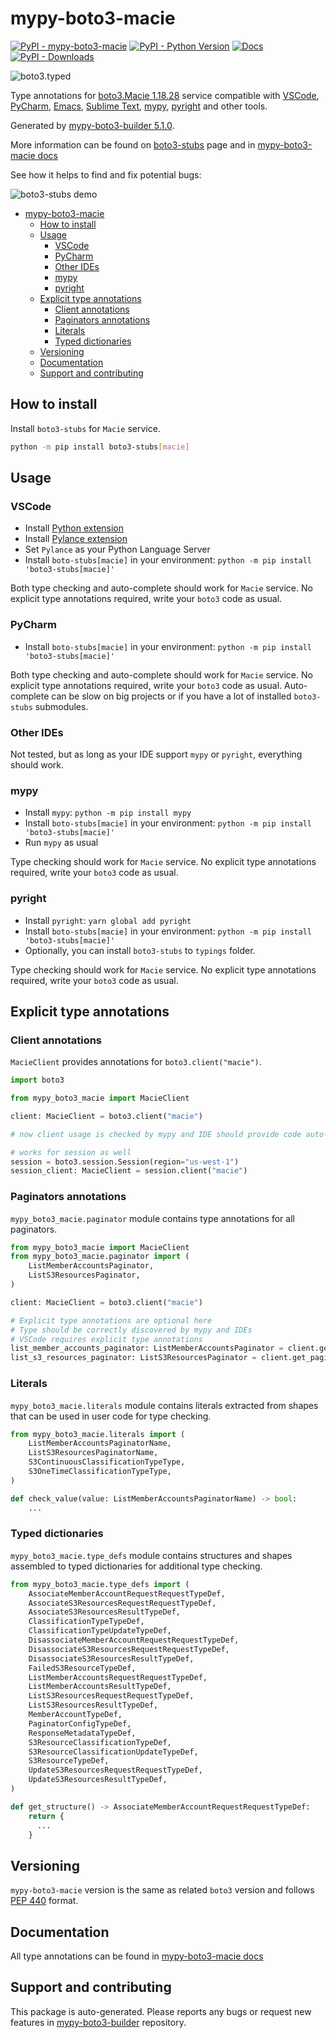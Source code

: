 <a id="mypy-boto3-macie"></a>

# mypy-boto3-macie

[![PyPI - mypy-boto3-macie](https://img.shields.io/pypi/v/mypy-boto3-macie.svg?color=blue)](https://pypi.org/project/mypy-boto3-macie)
[![PyPI - Python Version](https://img.shields.io/pypi/pyversions/mypy-boto3-macie.svg?color=blue)](https://pypi.org/project/mypy-boto3-macie)
[![Docs](https://img.shields.io/readthedocs/mypy-boto3-builder.svg?color=blue)](https://mypy-boto3-builder.readthedocs.io/)
[![PyPI - Downloads](https://img.shields.io/pypi/dw/mypy-boto3-macie?color=blue)](https://pypistats.org/packages/mypy-boto3-macie)

![boto3.typed](https://github.com/vemel/mypy_boto3_builder/raw/master/logo.png)

Type annotations for
[boto3.Macie 1.18.28](https://boto3.amazonaws.com/v1/documentation/api/1.18.28/reference/services/macie.html#Macie)
service compatible with [VSCode](https://code.visualstudio.com/),
[PyCharm](https://www.jetbrains.com/pycharm/),
[Emacs](https://www.gnu.org/software/emacs/),
[Sublime Text](https://www.sublimetext.com/),
[mypy](https://github.com/python/mypy),
[pyright](https://github.com/microsoft/pyright) and other tools.

Generated by
[mypy-boto3-builder 5.1.0](https://github.com/vemel/mypy_boto3_builder).

More information can be found on
[boto3-stubs](https://pypi.org/project/boto3-stubs/) page and in
[mypy-boto3-macie docs](https://vemel.github.io/boto3_stubs_docs/mypy_boto3_macie/)

See how it helps to find and fix potential bugs:

![boto3-stubs demo](https://github.com/vemel/mypy_boto3_builder/raw/master/demo.gif)

- [mypy-boto3-macie](#mypy-boto3-macie)
  - [How to install](#how-to-install)
  - [Usage](#usage)
    - [VSCode](#vscode)
    - [PyCharm](#pycharm)
    - [Other IDEs](#other-ides)
    - [mypy](#mypy)
    - [pyright](#pyright)
  - [Explicit type annotations](#explicit-type-annotations)
    - [Client annotations](#client-annotations)
    - [Paginators annotations](#paginators-annotations)
    - [Literals](#literals)
    - [Typed dictionaries](#typed-dictionaries)
  - [Versioning](#versioning)
  - [Documentation](#documentation)
  - [Support and contributing](#support-and-contributing)

<a id="how-to-install"></a>

## How to install

Install `boto3-stubs` for `Macie` service.

```bash
python -m pip install boto3-stubs[macie]
```

<a id="usage"></a>

## Usage

<a id="vscode"></a>

### VSCode

- Install
  [Python extension](https://marketplace.visualstudio.com/items?itemName=ms-python.python)
- Install
  [Pylance extension](https://marketplace.visualstudio.com/items?itemName=ms-python.vscode-pylance)
- Set `Pylance` as your Python Language Server
- Install `boto-stubs[macie]` in your environment:
  `python -m pip install 'boto3-stubs[macie]'`

Both type checking and auto-complete should work for `Macie` service. No
explicit type annotations required, write your `boto3` code as usual.

<a id="pycharm"></a>

### PyCharm

- Install `boto-stubs[macie]` in your environment:
  `python -m pip install 'boto3-stubs[macie]'`

Both type checking and auto-complete should work for `Macie` service. No
explicit type annotations required, write your `boto3` code as usual.
Auto-complete can be slow on big projects or if you have a lot of installed
`boto3-stubs` submodules.

<a id="other-ides"></a>

### Other IDEs

Not tested, but as long as your IDE support `mypy` or `pyright`, everything
should work.

<a id="mypy"></a>

### mypy

- Install `mypy`: `python -m pip install mypy`
- Install `boto-stubs[macie]` in your environment:
  `python -m pip install 'boto3-stubs[macie]'`
- Run `mypy` as usual

Type checking should work for `Macie` service. No explicit type annotations
required, write your `boto3` code as usual.

<a id="pyright"></a>

### pyright

- Install `pyright`: `yarn global add pyright`
- Install `boto-stubs[macie]` in your environment:
  `python -m pip install 'boto3-stubs[macie]'`
- Optionally, you can install `boto3-stubs` to `typings` folder.

Type checking should work for `Macie` service. No explicit type annotations
required, write your `boto3` code as usual.

<a id="explicit-type-annotations"></a>

## Explicit type annotations

<a id="client-annotations"></a>

### Client annotations

`MacieClient` provides annotations for `boto3.client("macie")`.

```python
import boto3

from mypy_boto3_macie import MacieClient

client: MacieClient = boto3.client("macie")

# now client usage is checked by mypy and IDE should provide code auto-complete

# works for session as well
session = boto3.session.Session(region="us-west-1")
session_client: MacieClient = session.client("macie")
```

<a id="paginators-annotations"></a>

### Paginators annotations

`mypy_boto3_macie.paginator` module contains type annotations for all
paginators.

```python
from mypy_boto3_macie import MacieClient
from mypy_boto3_macie.paginator import (
    ListMemberAccountsPaginator,
    ListS3ResourcesPaginator,
)

client: MacieClient = boto3.client("macie")

# Explicit type annotations are optional here
# Type should be correctly discovered by mypy and IDEs
# VSCode requires explicit type annotations
list_member_accounts_paginator: ListMemberAccountsPaginator = client.get_paginator("list_member_accounts")
list_s3_resources_paginator: ListS3ResourcesPaginator = client.get_paginator("list_s3_resources")
```

<a id="literals"></a>

### Literals

`mypy_boto3_macie.literals` module contains literals extracted from shapes that
can be used in user code for type checking.

```python
from mypy_boto3_macie.literals import (
    ListMemberAccountsPaginatorName,
    ListS3ResourcesPaginatorName,
    S3ContinuousClassificationTypeType,
    S3OneTimeClassificationTypeType,
)

def check_value(value: ListMemberAccountsPaginatorName) -> bool:
    ...
```

<a id="typed-dictionaries"></a>

### Typed dictionaries

`mypy_boto3_macie.type_defs` module contains structures and shapes assembled to
typed dictionaries for additional type checking.

```python
from mypy_boto3_macie.type_defs import (
    AssociateMemberAccountRequestRequestTypeDef,
    AssociateS3ResourcesRequestRequestTypeDef,
    AssociateS3ResourcesResultTypeDef,
    ClassificationTypeTypeDef,
    ClassificationTypeUpdateTypeDef,
    DisassociateMemberAccountRequestRequestTypeDef,
    DisassociateS3ResourcesRequestRequestTypeDef,
    DisassociateS3ResourcesResultTypeDef,
    FailedS3ResourceTypeDef,
    ListMemberAccountsRequestRequestTypeDef,
    ListMemberAccountsResultTypeDef,
    ListS3ResourcesRequestRequestTypeDef,
    ListS3ResourcesResultTypeDef,
    MemberAccountTypeDef,
    PaginatorConfigTypeDef,
    ResponseMetadataTypeDef,
    S3ResourceClassificationTypeDef,
    S3ResourceClassificationUpdateTypeDef,
    S3ResourceTypeDef,
    UpdateS3ResourcesRequestRequestTypeDef,
    UpdateS3ResourcesResultTypeDef,
)

def get_structure() -> AssociateMemberAccountRequestRequestTypeDef:
    return {
      ...
    }
```

<a id="versioning"></a>

## Versioning

`mypy-boto3-macie` version is the same as related `boto3` version and follows
[PEP 440](https://www.python.org/dev/peps/pep-0440/) format.

<a id="documentation"></a>

## Documentation

All type annotations can be found in
[mypy-boto3-macie docs](https://vemel.github.io/boto3_stubs_docs/mypy_boto3_macie/)

<a id="support-and-contributing"></a>

## Support and contributing

This package is auto-generated. Please reports any bugs or request new features
in [mypy-boto3-builder](https://github.com/vemel/mypy_boto3_builder/issues/)
repository.
